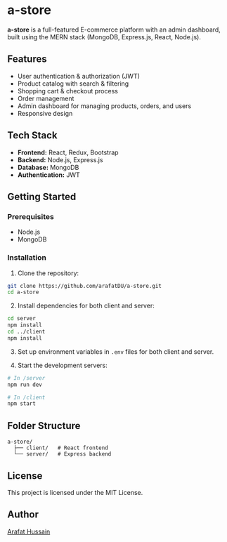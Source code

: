 # a-store

**a-store** is a full-featured E-commerce platform with an admin dashboard, built using the MERN stack (MongoDB, Express.js, React, Node.js).

## Features

- User authentication & authorization (JWT)
- Product catalog with search & filtering
- Shopping cart & checkout process
- Order management
- Admin dashboard for managing products, orders, and users
- Responsive design

## Tech Stack

- **Frontend:** React, Redux, Bootstrap
- **Backend:** Node.js, Express.js
- **Database:** MongoDB
- **Authentication:** JWT

## Getting Started

### Prerequisites

- Node.js
- MongoDB

### Installation

1. Clone the repository:
  ```bash
  git clone https://github.com/arafatDU/a-store.git
  cd a-store
  ```

2. Install dependencies for both client and server:
  ```bash
  cd server
  npm install
  cd ../client
  npm install
  ```

3. Set up environment variables in `.env` files for both client and server.

4. Start the development servers:
  ```bash
  # In /server
  npm run dev

  # In /client
  npm start
  ```

## Folder Structure

```
a-store/
  ├── client/   # React frontend
  └── server/   # Express backend
```

## License

This project is licensed under the MIT License.

## Author

[Arafat Hussain](https://github.com/arafatDU)
